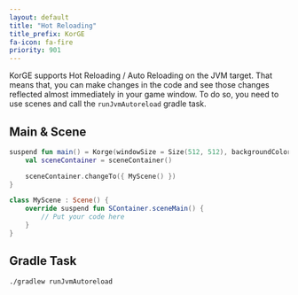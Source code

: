 ```yaml
---
layout: default
title: "Hot Reloading"
title_prefix: KorGE
fa-icon: fa-fire
priority: 901
---
```


KorGE supports Hot Reloading / Auto Reloading on the JVM target. That means that, you can make changes in the code and see those changes
reflected almost immediately in your game window. To do so, you need to use scenes and call the `runJvmAutoreload` gradle task.

## Main & Scene

```kotlin
suspend fun main() = Korge(windowSize = Size(512, 512), backgroundColor = Colors["#2b2b2b"]) {
	val sceneContainer = sceneContainer()

	sceneContainer.changeTo({ MyScene() })
}

class MyScene : Scene() {
	override suspend fun SContainer.sceneMain() {
        // Put your code here
    }
}
```

## Gradle Task

```
./gradlew runJvmAutoreload
```
